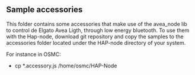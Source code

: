 

## Sample accessories

This folder contains some accessories that make use of the avea_node lib to control de Elgato Avea Ligth, through low energy bluetooth.
To use them with the Hap-node, download git repository and copy the samples to the accessories folder located under the HAP-node directory of your system.

 For instance in OSMC:
 * cp *.accessory.js /home/osmc/HAP-Node
